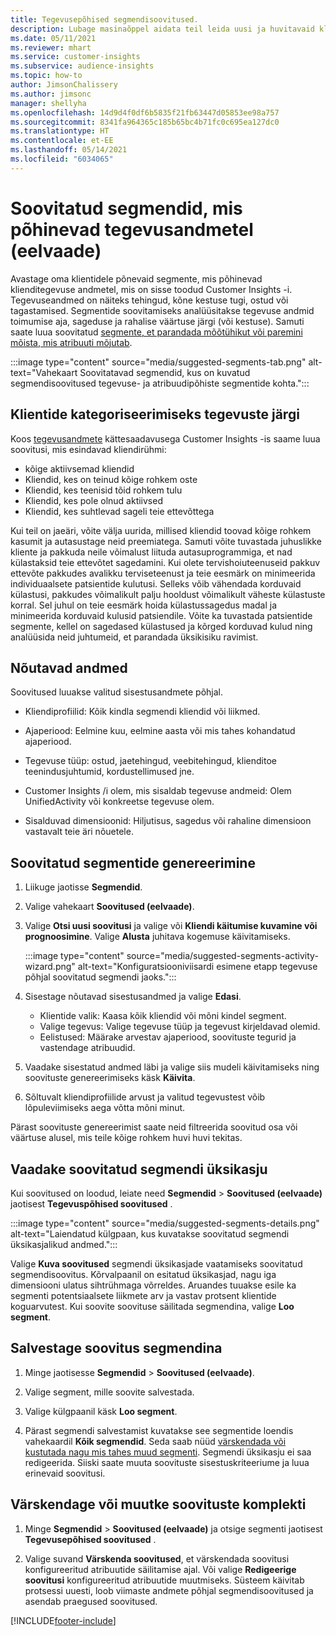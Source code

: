 ```yaml
---
title: Tegevusepõhised segmendisoovitused.
description: Lubage masinaõppel aidata teil leida uusi ja huvitavaid klienditegevusel põhinevaid segmente.
ms.date: 05/11/2021
ms.reviewer: mhart
ms.service: customer-insights
ms.subservice: audience-insights
ms.topic: how-to
author: JimsonChalissery
ms.author: jimsonc
manager: shellyha
ms.openlocfilehash: 14d9d4f0df6b5835f21fb63447d05853ee98a757
ms.sourcegitcommit: 8341fa964365c185b65bc4b71fc0c695ea127dc0
ms.translationtype: HT
ms.contentlocale: et-EE
ms.lasthandoff: 05/14/2021
ms.locfileid: "6034065"
---
```

# <a name="suggested-segments-based-on-activity-data-preview"></a>Soovitatud segmendid, mis põhinevad tegevusandmetel (eelvaade)

Avastage oma klientidele põnevaid segmente, mis põhinevad klienditegevuse andmetel, mis on sisse toodud Customer Insights -i. Tegevuseandmed on näiteks tehingud, kõne kestuse tugi, ostud või tagastamised. Segmentide soovitamiseks analüüsitakse tegevuse andmid toimumise aja, sageduse ja rahalise väärtuse järgi (või kestuse). Samuti saate luua soovitatud [segmente, et parandada mõõtühikut või paremini mõista, mis atribuuti mõjutab](suggested-segments.md).

:::image type="content" source="media/suggested-segments-tab.png" alt-text="Vahekaart Soovitatavad segmendid, kus on kuvatud segmendisoovitused tegevuse- ja atribuudipõhiste segmentide kohta.":::

## <a name="categorize-customers-by-activity"></a>Klientide kategoriseerimiseks tegevuste järgi

Koos [tegevusandmete](activities.md) kättesaadavusega Customer Insights -is saame luua soovitusi, mis esindavad kliendirühmi:

- kõige aktiivsemad kliendid 
- Kliendid, kes on teinud kõige rohkem oste 
- Kliendid, kes teenisid tõid rohkem tulu 
- Kliendid, kes pole olnud aktiivsed 
- Kliendid, kes suhtlevad sageli teie ettevõttega  

Kui teil on jaeäri, võite välja uurida, millised kliendid toovad kõige rohkem kasumit ja autasustage neid preemiatega. Samuti võite tuvastada juhuslikke kliente ja pakkuda neile võimalust liituda autasuprogrammiga, et nad külastaksid teie ettevõtet sagedamini.
Kui olete tervishoiuteenuseid pakkuv ettevõte pakkudes avalikku terviseteenust ja teie eesmärk on minimeerida individuaalsete patsientide kulutusi. Selleks võib vähendada korduvaid külastusi, pakkudes võimalikult palju hooldust võimalikult väheste külastuste korral. Sel juhul on teie eesmärk hoida külastussagedus madal ja minimeerida korduvaid kulusid patsiendile. Võite ka tuvastada patsientide segmente, kellel on sagedased külastused ja kõrged korduvad kulud ning analüüsida neid juhtumeid, et parandada üksikisiku ravimist. 

## <a name="required-data"></a>Nõutavad andmed

Soovitused luuakse valitud sisestusandmete põhjal. 

- Kliendiprofiilid: Kõik kindla segmendi kliendid või liikmed. 

- Ajaperiood: Eelmine kuu, eelmine aasta või mis tahes kohandatud ajaperiood.

- Tegevuse tüüp: ostud, jaetehingud, veebitehingud, klienditoe teenindusjuhtumid, kordustellimused jne.  

- Customer Insights /i olem, mis sisaldab tegevuse andmeid: Olem UnifiedActivity või konkreetse tegevuse olem. 

- Sisalduvad dimensioonid: Hiljutisus, sagedus või rahaline dimensioon vastavalt teie äri nõuetele.

## <a name="generate-suggested-segments"></a>Soovitatud segmentide genereerimine

1. Liikuge jaotisse **Segmendid**.

1. Valige vahekaart **Soovitused (eelvaade)**.

1. Valige **Otsi uusi soovitusi** ja valige või **Kliendi käitumise kuvamine või prognoosimine**. Valige **Alusta** juhitava kogemuse käivitamiseks.

   :::image type="content" source="media/suggested-segments-activity-wizard.png" alt-text="Konfiguratsiooniviisardi esimene etapp tegevuse põhjal soovitatud segmendi jaoks.":::

1. Sisestage nõutavad sisestusandmed ja valige **Edasi**.

   - Klientide valik: Kaasa kõik kliendid või mõni kindel segment.
   - Valige tegevus: Valige tegevuse tüüp ja tegevust kirjeldavad olemid.
   - Eelistused: Määrake arvestav ajaperiood, soovituste tegurid ja vastendage atribuudid.

1. Vaadake sisestatud andmed läbi ja valige siis mudeli käivitamiseks ning soovituste genereerimiseks käsk **Käivita**.

1. Sõltuvalt kliendiprofiilide arvust ja valitud tegevustest võib lõpuleviimiseks aega võtta mõni minut. 

Pärast soovituste genereerimist saate neid filtreerida soovitud osa või väärtuse alusel, mis teile kõige rohkem huvi huvi tekitas. 

## <a name="view-details-of-a-suggested-segment"></a>Vaadake soovitatud segmendi üksikasju

Kui soovitused on loodud, leiate need **Segmendid** > **Soovitused (eelvaade)** jaotisest **Tegevuspõhised soovitused** .

:::image type="content" source="media/suggested-segments-details.png" alt-text="Laiendatud külgpaan, kus kuvatakse soovitatud segmendi üksikasjalikud andmed.":::

Valige **Kuva soovitused** segmendi üksikasjade vaatamiseks soovitatud segmendisoovitus. Kõrvalpaanil on esitatud üksikasjad, nagu iga dimensiooni ulatus sihtrühmaga võrreldes. Aruandes tuuakse esile ka segmenti potentsiaalsete liikmete arv ja vastav protsent klientide koguarvutest. Kui soovite soovituse säilitada segmendina, valige **Loo segment**.    

## <a name="save-a-suggestion-as-a-segment"></a>Salvestage soovitus segmendina

1. Minge jaotisesse **Segmendid** > **Soovitused (eelvaade)**.

1. Valige segment, mille soovite salvestada. 

1. Valige külgpaanil käsk **Loo segment**. 

1. Pärast segmendi salvestamist kuvatakse see segmentide loendis vahekaardil **Kõik segmendid**. Seda saab nüüd [värskendada või kustutada nagu mis tahes muud segmenti](segments.md). Segmendi üksikasju ei saa redigeerida. Siiski saate muuta soovituste sisestuskriteeriume ja luua erinevaid soovitusi.

## <a name="refresh-or-edit-a-set-of-suggestions"></a>Värskendage või muutke soovituste komplekti

1. Minge **Segmendid** > **Soovitused (eelvaade)** ja otsige segmenti jaotisest **Tegevusepõhised soovitused** .

1. Valige suvand **Värskenda soovitused**, et värskendada soovitusi konfigureeritud atribuutide säilitamise ajal. Või valige **Redigeerige soovitusi** konfigureeritud atribuutide muutmiseks. Süsteem käivitab protsessi uuesti, loob viimaste andmete põhjal segmendisoovitused ja asendab praegused soovitused.

[!INCLUDE[footer-include](../includes/footer-banner.md)]
